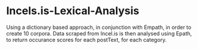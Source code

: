 # Incels.is-Lexical-Analysis
Using a dictionary based approach, in conjunction with Empath, in order to create 10 corpora. Data scraped from Incel.is is then analysed using Epath, to return occurance scores for each postText, for each category. 
